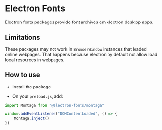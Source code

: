 # Electron Fonts

Electron fonts packages provide font archives em electron desktop apps.

## Limitations

These packages may not work in `BrowserWindow` instances that loaded online webpages. That happens because electron by default not allow load local resources in webpages.

## How to use

* Install the package

* On your `preload.js`, add:

```ts
import Montaga from "@electron-fonts/montaga"

window.addEventListener("DOMContentLoaded", () => {
    Montaga.inject()
})
```